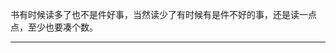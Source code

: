 书有时候读多了也不是件好事，当然读少了有时候有是件不好的事，还是读一点点，至少也要凑个数。

<script type="text/javascript"src="../../js/analytics.js"></script>
<div style="display: none;"><script language='javascript' type='text/javascript' src='http://js.users.51.la/19023250.js'></script></div>

---
